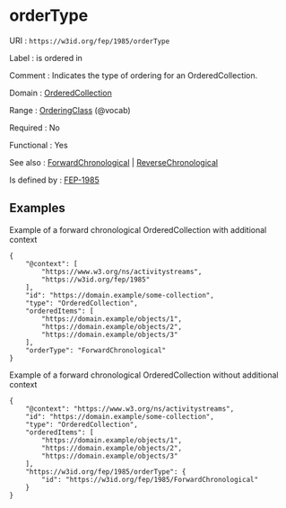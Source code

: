 # orderType

URI
: `https://w3id.org/fep/1985/orderType`

Label
: is ordered in

Comment
: Indicates the type of ordering for an OrderedCollection.

Domain
: [OrderedCollection](https://www.w3.org/ns/activitystreams#OrderedCollection)

Range
: [OrderingClass](https://w3id.org/fep/1985/OrderingClass) (@vocab)

Required
: No

Functional
: Yes

See also
: [ForwardChronological](https://w3id.org/fep/1985/ForwardChronological) | [ReverseChronological](https://w3id.org/fep/1985/ReverseChronological)

Is defined by
: [FEP-1985](https://w3id.org/fep/1985)


## Examples

Example of a forward chronological OrderedCollection with additional context

```None
{
	"@context": [
		"https://www.w3.org/ns/activitystreams",
		"https://w3id.org/fep/1985"
	],
	"id": "https://domain.example/some-collection",
	"type": "OrderedCollection",
	"orderedItems": [
		"https://domain.example/objects/1",
		"https://domain.example/objects/2",
		"https://domain.example/objects/3"
	],
	"orderType": "ForwardChronological"
}
```

Example of a forward chronological OrderedCollection without additional context

```None
{
	"@context": "https://www.w3.org/ns/activitystreams",
	"id": "https://domain.example/some-collection",
	"type": "OrderedCollection",
	"orderedItems": [
		"https://domain.example/objects/1",
		"https://domain.example/objects/2",
		"https://domain.example/objects/3"
	],
	"https://w3id.org/fep/1985/orderType": {
		"id": "https://w3id.org/fep/1985/ForwardChronological"
	}
}
```
